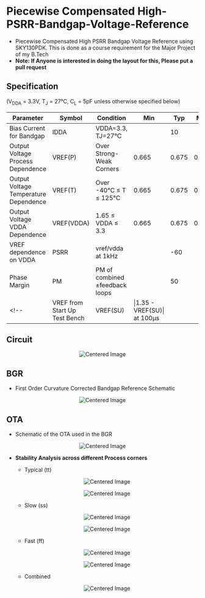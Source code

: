 # Piecewise Compensated High-PSRR-Bandgap-Voltage-Reference

- Piecewise Compensated High PSRR Bandgap Voltage Reference using SKY130PDK. This is done as a course requirement for the Major Project of my B.Tech<br>
- **Note: If Anyone is interested in doing the layout for this, Please put a pull request**

## Specification
(V<sub>DDA</sub> = 3.3V, T<sub>J</sub> = 27°C, C<sub>L</sub> = 5pF unless otherwise specified below)

| Parameter                              | Symbol      | Condition                          | Min  | Typ  | Max  | Units |
|----------------------------------------|-------------|------------------------------------|------|------|------|-------|
| Bias Current for Bandgap               | IDDA        | VDDA=3.3, TJ=27°C                 |      | 10   |      | µA    |
| Output Voltage Process Dependence      | VREF(P)     | Over Strong-Weak Corners          | 0.665| 0.675| 0.685| V     |
| Output Voltage Temperature Dependence  | VREF(T)     | Over -40°C ≤ T ≤ 125°C            | 0.665| 0.675| 0.685| V     |
| Output Voltage VDDA Dependence         | VREF(VDDA)  | 1.65 ≤ VDDA ≤ 3.3                 | 0.665| 0.675| 0.685| V     |
| VREF dependence on VDDA                | PSRR        | vref/vdda at 1kHz                 |      | -60  |      | dB    |
| Phase Margin                           | PM          | PM of combined ±feedback loops    |      |  50  |      | Deg   |
<!--| VREF from Start Up Test Bench          | VREF(SU)    | \|1.35 - VREF(SU)\| at 100µs      |      |      | 10   | mV    | -->

## Circuit
<p align="center">
  <img src="XXXX" alt="Centered Image">
</p>

##  BGR
- First Order Curvature Corrected Bandgap Reference Schematic
<p align="center">
  <img src="https://github.com/user-attachments/assets/28f56c4c-c6ba-4de6-827e-1b2388376da9" alt="Centered Image">
</p>

## OTA  
- Schematic of the OTA used in the BGR
<p align="center">
  <img src="https://github.com/user-attachments/assets/36fe670e-0ca6-461a-afab-647a8153d8c8" alt="Centered Image">
</p>

- **Stability Analysis across different Process corners**<br>


    - Typical (tt)
    <p align="center">
      <img src="https://github.com/user-attachments/assets/e32bb8fe-b826-46df-8414-90f43c41c672" alt="Centered Image">
    </p>
    <p align="center">
      <img src="https://github.com/user-attachments/assets/432ec8d8-2ebc-4f98-853f-0a7bccb4009e" alt="Centered Image">
    </p>


    - Slow (ss)
    <p align="center">
      <img src="https://github.com/user-attachments/assets/9e3e11ed-f33e-4c02-bbd9-431ae6bd48f1" alt="Centered Image">
    </p>
    <p align="center">
      <img src="https://github.com/user-attachments/assets/4ee775e2-04c5-444f-b474-74bad873d970" alt="Centered Image">
    </p>


    - Fast (ff)
    <p align="center">
      <img src="https://github.com/user-attachments/assets/5526efe8-fdfd-43a8-9056-2c79c152647b" alt="Centered Image">
    </p>
    <p align="center">
      <img src="https://github.com/user-attachments/assets/eb6c21d7-e6b7-40b0-a931-c30c49dff4de" alt="Centered Image">
    </p>

    - Combined
    <p align="center">
      <img src="https://github.com/user-attachments/assets/3efa919f-2919-4133-949d-457a6cf796c1" alt="Centered Image">
    </p>

